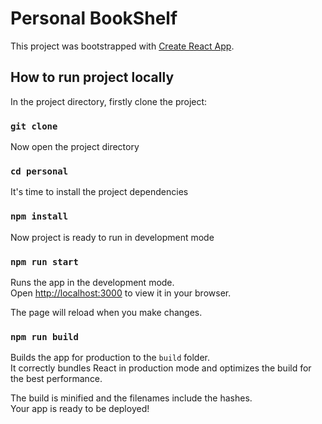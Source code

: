 # Personal BookShelf

This project was bootstrapped with [Create React App](https://github.com/facebook/create-react-app).

## How to run project locally

In the project directory, firstly clone the project:

### `git clone `

Now open the project directory

### `cd personal`

It's time to install the project dependencies

### `npm install`

Now project is ready to run in development mode

### `npm run start`

Runs the app in the development mode.\
Open [http://localhost:3000](http://localhost:3000) to view it in your browser.

The page will reload when you make changes.

### `npm run build`

Builds the app for production to the `build` folder.\
It correctly bundles React in production mode and optimizes the build for the best performance.

The build is minified and the filenames include the hashes.\
Your app is ready to be deployed!
